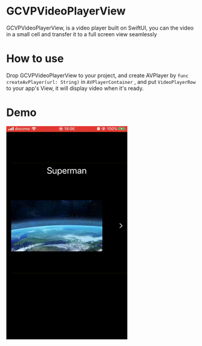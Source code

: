 # GCVPVideoPlayerView
GCVPVideoPlayerView, is a video player built on SwiftUI, you can the video in a small cell and transfer it to a full screen view seamlessly

# How to use
Drop GCVPVideoPlayerView to your project, and create AVPlayer by `func createAvPlayer(url: String)` in `AVPlayerContainer` ,
and put `VideoPlayerRow` to your app's View, it will display video when it's ready.

# Demo  
![](demoSwiftUI.gif)
